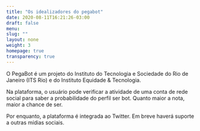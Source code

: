 ```yaml
---
title: "Os idealizadores do pegabot"
date: 2020-08-11T16:21:26-03:00
draft: false
menu:
slug: ""
layout: none
weight: 3
homepage: true
transparency: true
---
```

O PegaBot é um projeto do Instituto do Tecnologia e Sociedade do Rio de Janeiro (ITS Rio) e do Instituto Equidade & Tecnologia.

Na plataforma, o usuário pode verificar a atividade de uma conta de rede social para saber a probabilidade do perfil ser bot. Quanto maior a nota, maior a chance de ser.

Por enquanto, a plataforma é integrada ao Twitter. Em breve haverá suporte a outras mídias sociais.
